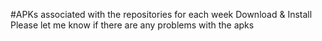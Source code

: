 #APKs associated with the repositories for each week
Download & Install
Please let me know if there are any problems with the apks

